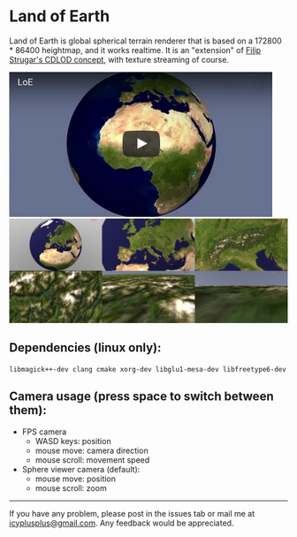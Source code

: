Land of Earth
=============

Land of Earth is global spherical terrain renderer that is based on a 172800 * 86400 heightmap, and it works realtime. It is an "extension" of [Filip Strugar's CDLOD concept](http://www.vertexasylum.com/downloads/cdlod/cdlod_latest.pdf), with texture streaming of course.

[![video](screenshots/video.png)](https://youtu.be/ebaR9mluvqY)
![screenshot](screenshots/screenshot.png)


Dependencies (linux only):
-------------------------
```
libmagick++-dev clang cmake xorg-dev libglu1-mesa-dev libfreetype6-dev
```

Camera usage (press space to switch between them):
----------------------------------------------------
* FPS camera
  * WASD keys: position
  * mouse move: camera direction
  * mouse scroll: movement speed
* Sphere viewer camera (default):
  * mouse move: position
  * mouse scroll: zoom

----------------------
If you have any problem, please post in the issues tab or mail me at icyplusplus@gmail.com. Any feedback would be appreciated.

